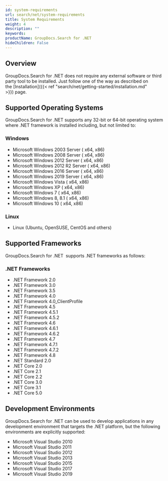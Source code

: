 ```yaml
---
id: system-requirements
url: search/net/system-requirements
title: System Requirements
weight: 4
description: ""
keywords: 
productName: GroupDocs.Search for .NET
hideChildren: False
---
```

## Overview

GroupDocs.Search for .NET does not require any external software or third party tool to be installed. Just follow one of the way as described on the [Installation]({{< ref "search/net/getting-started/installation.md" >}}) page.

## Supported Operating Systems

GroupDocs.Search for .NET supports any 32-bit or 64-bit operating system where .NET framework is installed including, but not limited to:

### Windows

*   Microsoft Windows 2003 Server ( x64, x86)
*   Microsoft Windows 2008 Server ( x64, x86)
*   Microsoft Windows 2012 Server ( x64, x86)
*   Microsoft Windows 2012 R2 Server ( x64, x86)
*   Microsoft Windows 2016 Server ( x64, x86)
*   Microsoft Windows 2019 Server ( x64, x86)
*   Microsoft Windows Vista ( x64, x86)
*   Microsoft Windows XP ( x64, x86)
*   Microsoft Windows 7 ( x64, x86)
*   Microsoft Windows 8, 8.1 ( x64, x86)
*   Microsoft Windows 10 ( x64, x86)

### Linux

- Linux (Ubuntu, OpenSUSE, CentOS and others)

## Supported Frameworks

GroupDocs.Search for .NET  supports .NET frameworks as follows:

### .NET Frameworks

*   .NET Framework 2.0
*   .NET Framework 3.0
*   .NET Framework 3.5
*   .NET Framework 4.0
*   .NET Framework 4.0\_ClientProfile
*   .NET Framework 4.5
*   .NET Framework 4.5.1
*   .NET Framework 4.5.2
*   .NET Framework 4.6
*   .NET Framework 4.6.1
*   .NET Framework 4.6.2
*   .NET Framework 4.7
*   .NET Framework 4.7.1
*   .NET Framework 4.7.2
*   .NET Framework 4.8
*   .NET Standard 2.0 
*   .NET Core 2.0
*   .NET Core 2.1
*   .NET Core 2.2
*   .NET Core 3.0
*   .NET Core 3.1
*   .NET Core 5.0

## Development Environments

GroupDocs.Search for .NET can be used to develop applications in any development environment that targets the .NET platform, but the following environments are explicitly supported:

*   Microsoft Visual Studio 2010
*   Microsoft Visual Studio 2011
*   Microsoft Visual Studio 2012
*   Microsoft Visual Studio 2013
*   Microsoft Visual Studio 2015
*   Microsoft Visual Studio 2017
*   Microsoft Visual Studio 2019
